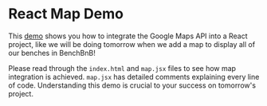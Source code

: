 # React Map Demo

This [demo][skeleton] shows you how to integrate the Google Maps API into a React project, like we will be doing tomorrow when we add a map to display all of our benches in BenchBnB!  

Please read through the `index.html` and `map.jsx` files to see how map integration is achieved.  `map.jsx` has detailed comments explaining every line of code.  Understanding this demo is crucial to your success on tomorrow's project.  

[skeleton]: https://assets.aaonline.io/fullstack/react/demos/react_map_demo.zip